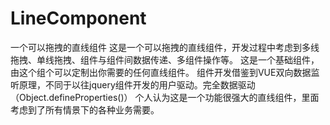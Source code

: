 # LineComponent
一个可以拖拽的直线组件
这是一个可以拖拽的直线组件，开发过程中考虑到多线拖拽、单线拖拽、组件与组件间数据传递、多组件操作等。
这是一个基础组件，由这个组个可以定制出你需要的任何直线组件。
组件开发借鉴到VUE双向数据监听原理，不同于以往jquery组件开发的用户驱动。完全数据驱动（Object.defineProperties()）
个人认为这是一个功能很强大的直线组件，里面考虑到了所有情景下的各种业务需要。
